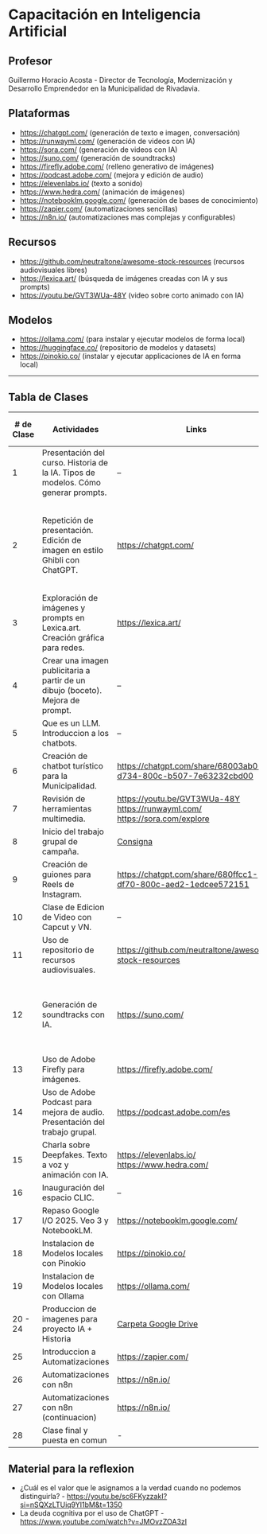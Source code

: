 # Capacitación en Inteligencia Artificial

## Profesor
Guillermo Horacio Acosta - Director de Tecnología, Modernización y Desarrollo Emprendedor en la Municipalidad de Rivadavia.


## Plataformas

- https://chatgpt.com/ (generación de texto e imagen, conversación)
- https://runwayml.com/ (generación de videos con IA)
- https://sora.com/ (generación de videos con IA)
- https://suno.com/ (generación de soundtracks)
- https://firefly.adobe.com/ (relleno generativo de imágenes)
- https://podcast.adobe.com/ (mejora y edición de audio)
- https://elevenlabs.io/ (texto a sonido)
- https://www.hedra.com/ (animación de imágenes)
- https://notebooklm.google.com/ (generación de bases de conocimiento)
- https://zapier.com/ (automatizaciones sencillas)
- https://n8n.io/ (automatizaciones mas complejas y configurables)

## Recursos

- https://github.com/neutraltone/awesome-stock-resources (recursos audiovisuales libres)
- https://lexica.art/ (búsqueda de imágenes creadas con IA y sus prompts)
- https://youtu.be/GVT3WUa-48Y (video sobre corto animado con IA)

## Modelos

- https://ollama.com/ (para instalar y ejecutar modelos de forma local)
- https://huggingface.co/ (repositorio de modelos y datasets)
- https://pinokio.co/ (instalar y ejecutar applicaciones de IA en forma local)

---

## Tabla de Clases

| # de Clase | Actividades | Links | Info relevante / Prompts |
|------------|-------------|-------|---------------------------|
| 1 | Presentación del curso. Historia de la IA. Tipos de modelos. Cómo generar prompts. | – | – |
| 2 | Repetición de presentación. Edición de imagen en estilo Ghibli con ChatGPT. | https://chatgpt.com/ | Tarea: cambiar estilo de imagen (Pixar, Picasso, etc.), crear conversación ingeniosa. |
| 3 | Exploración de imágenes y prompts en Lexica.art. Creación gráfica para redes. | https://lexica.art/ | Tarea: seguir usando ChatGPT y crear una imagen para redes. |
| 4 | Crear una imagen publicitaria a partir de un dibujo (boceto). Mejora de prompt. | – | – |
| 5 | Que es un LLM. Introduccion a los chatbots. | – | – |
| 6 | Creación de chatbot turístico para la Municipalidad. | https://chatgpt.com/share/68003ab0-d734-800c-b507-7e63232cbd00 | Detalle de rol e instrucciones en el prompt. |
| 7 | Revisión de herramientas multimedia. | https://youtu.be/GVT3WUa-48Y<br>https://runwayml.com/<br>https://sora.com/explore | – |
| 8 | Inicio del trabajo grupal de campaña. | [Consigna](https://docs.google.com/document/d/1RJH6gHOtTAwbeChLMf822tfS8R8FahfOBxNgdhSvBq4/) | – |
| 9 | Creación de guiones para Reels de Instagram. | https://chatgpt.com/share/680ffcc1-df70-800c-aed2-1edcee572151 | – |
| 10 | Clase de Edicion de Video con Capcut y VN. | – | – |
| 11 | Uso de repositorio de recursos audiovisuales. | https://github.com/neutraltone/awesome-stock-resources | – |
| 12 | Generación de soundtracks con IA. | https://suno.com/ | Prompt: `a soundtrack in a tech-like style for a instagram post, it should be a vivid mood` |
| 13 | Uso de Adobe Firefly para imágenes. | https://firefly.adobe.com/ | – |
| 14 | Uso de Adobe Podcast para mejora de audio. Presentación del trabajo grupal. | https://podcast.adobe.com/es | – |
| 15 | Charla sobre Deepfakes. Texto a voz y animación con IA. | https://elevenlabs.io/<br>https://www.hedra.com/ | Crear guion con ChatGPT. |
| 16 | Inauguración del espacio CLIC. | – | – |
| 17 | Repaso Google I/O 2025. Veo 3 y NotebookLM. | https://notebooklm.google.com/ | – |
| 18 | Instalacion de Modelos locales con Pinokio | https://pinokio.co/ | – |
| 19 | Instalacion de Modelos locales con Ollama | https://ollama.com/ | – |
| 20 - 24 | Produccion de imagenes para proyecto IA + Historia | [Carpeta Google Drive](https://drive.google.com/drive/folders/1G1i8Q6JhQusqLSi4Rcu9HSjyu8RqPyXG?usp=sharing) | – |
| 25 | Introduccion a Automatizaciones | https://zapier.com/ | – |
| 26 | Automatizaciones con n8n | https://n8n.io/ | – |
| 27 | Automatizaciones con n8n (continuacion)  | https://n8n.io/ | – |
| 28 | Clase final y puesta en comun | - | - |


## Material para la reflexion

- ¿Cuál es el valor que le asignamos a la verdad cuando no podemos distinguirla? - https://youtu.be/sc6FKyzzakI?si=nSQXzLTUiq9YI1bM&t=1350
- La deuda cognitiva por el uso de ChatGPT - https://www.youtube.com/watch?v=JMOvzZOA3zI
